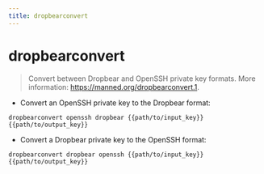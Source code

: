 ```yaml
---
title: dropbearconvert
---
```

# dropbearconvert

> Convert between Dropbear and OpenSSH private key formats.
> More information: <https://manned.org/dropbearconvert.1>.

- Convert an OpenSSH private key to the Dropbear format:

`dropbearconvert openssh dropbear {{path/to/input_key}} {{path/to/output_key}}`

- Convert a Dropbear private key to the OpenSSH format:

`dropbearconvert dropbear openssh {{path/to/input_key}} {{path/to/output_key}}`
